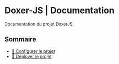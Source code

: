 # Doxer-JS | Documentation

Documentation du projet DoxerJS.
<br/>

## Sommaire

- [📝 Configurer le projet](./configuration.md)
- [🚀 Déployer le projet](./deploy.md)
